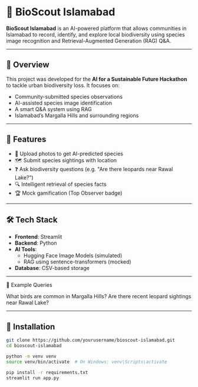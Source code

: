 # 🌿 BioScout Islamabad

**BioScout Islamabad** is an AI-powered platform that allows communities in Islamabad to record, identify, and explore local biodiversity using species image recognition and Retrieval-Augmented Generation (RAG) Q&A.

---

## 📌 Overview

This project was developed for the **AI for a Sustainable Future Hackathon** to tackle urban biodiversity loss. It focuses on:

- Community-submitted species observations
- AI-assisted species image identification
- A smart Q&A system using RAG
- Islamabad’s Margalla Hills and surrounding regions

---

## 🚀 Features

- 📸 Upload photos to get AI-predicted species
- 🗺️ Submit species sightings with location
- ❓ Ask biodiversity questions (e.g. "Are there leopards near Rawal Lake?")
- 🔍 Intelligent retrieval of species facts
- 🏆 Mock gamification (Top Observer badge)

---

## 🛠 Tech Stack

- **Frontend**: Streamlit
- **Backend**: Python
- **AI Tools**:
  - Hugging Face Image Models (simulated)
  - RAG using sentence-transformers (mocked)
- **Database**: CSV-based storage

---

🌿 Example Queries

What birds are common in Margalla Hills?
Are there recent leopard sightings near Rawal Lake?

---

## 💾 Installation

```bash
git clone https://github.com/yourusername/bioscout-islamabad.git
cd bioscout-islamabad

python -m venv venv
source venv/bin/activate  # On Windows: venv\Scripts\activate

pip install -r requirements.txt
streamlit run app.py

